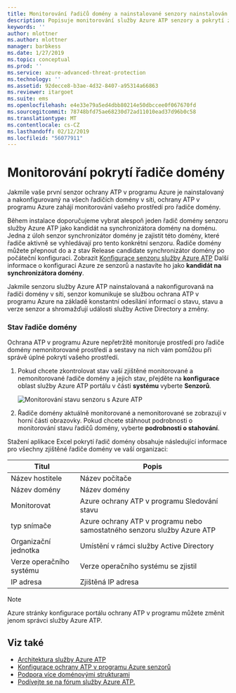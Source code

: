 ```yaml
---
title: Monitorování řadičů domény a nainstalované senzory nainstalován na řadiče domény pomocí rozšířené ochrany před internetovými útoky pro Azure | Dokumentace Microsoftu
description: Popisuje monitorování služby Azure ATP senzory a pokrytí ze senzorů pomocí služby Azure ATP
keywords: ''
author: mlottner
ms.author: mlottner
manager: barbkess
ms.date: 1/27/2019
ms.topic: conceptual
ms.prod: ''
ms.service: azure-advanced-threat-protection
ms.technology: ''
ms.assetid: 92decce8-b3ae-4d32-8407-a95314a66863
ms.reviewer: itargoet
ms.suite: ems
ms.openlocfilehash: e4e33e79a5ed4dbb80214e50dbccee0f067670fd
ms.sourcegitcommit: 78748bfd75ae68230d72ad11010ead37d96b0c58
ms.translationtype: MT
ms.contentlocale: cs-CZ
ms.lasthandoff: 02/12/2019
ms.locfileid: "56077911"
---
```

# <a name="monitoring-your-domain-controller-coverage"></a>Monitorování pokrytí řadiče domény

Jakmile vaše první senzor ochrany ATP v programu Azure je nainstalovaný a nakonfigurovaný na všech řadičích domény v síti, ochrany ATP v programu Azure zahájí monitorování vašeho prostředí pro řadiče domény. 

Během instalace doporučujeme vybrat alespoň jeden řadič domény senzoru služby Azure ATP jako kandidát na synchronizátora domény na doménu. Jedna z úloh senzor synchronizátor domény je zajistit této domény, které řadiče aktivně se vyhledávají pro tento konkrétní senzoru. Řadiče domény můžete přepnout do a z stav Release candidate synchronizátor domény po počáteční konfiguraci. Zobrazit [Konfigurace senzoru služby Azure ATP](install-atp-step5.md) Další informace o konfiguraci Azure ze senzorů a nastavíte ho jako **kandidát na synchronizátora domény**. 

Jakmile senzoru služby Azure ATP nainstalovaná a nakonfigurovaná na řadiči domény v síti, senzor komunikuje se službou ochrana ATP v programu Azure na základě konstantní odesílání informací o stavu, stavu a verze senzor a shromažďují události služby Active Directory a změny.  

### <a name="domain-controller-status"></a>Stav řadiče domény

Ochrana ATP v programu Azure nepřetržitě monitoruje prostředí pro řadiče domény nemonitorované prostředí a sestavy na nich vám pomůžou při správě úplné pokrytí vašeho prostředí. 

1. Pokud chcete zkontrolovat stav vaší zjištěné monitorované a nemonitorované řadiče domény a jejich stav, přejděte na **konfigurace** oblast služby Azure ATP portálu v části **systému** vyberte **Senzorů**.
   
     ![Monitorování stavu senzoru s Azure ATP](media/atp-sensors-status-monitoring.png)

2. Řadiče domény aktuálně monitorované a nemonitorované se zobrazují v horní části obrazovky. Pokud chcete stáhnout podrobnosti o monitorování stavu řadičů domény, vyberte **podrobnosti o stahování**. 

Stažení aplikace Excel pokrytí řadič domény obsahuje následující informace pro všechny zjištěné řadiče domény ve vaší organizaci:

|Titul|Popis|
|----|----|
|Název hostitele|Název počítače|
|Název domény|Název domény|
|Monitorovat|Azure ochrany ATP v programu Sledování stavu|
|typ snímače|Azure ochrany ATP v programu nebo samostatného senzoru služby Azure ATP|
|Organizační jednotka|Umístění v rámci služby Active Directory |
|Verze operačního systému| Verze operačního systému se zjistil|
|IP adresa|Zjištěná IP adresa| 


> [!NOTE]
> Azure stránky konfigurace portálu ochrany ATP v programu můžete změnit jenom správci služby Azure ATP.


## <a name="see-also"></a>Viz také

- [Architektura služby Azure ATP](atp-architecture.md)
- [Konfigurace ochrany ATP v programu Azure senzorů](install-atp-step5.md)
- [Podpora více doménovými strukturami](atp-multi-forest.md)
- [Podívejte se na fórum služby Azure ATP.](https://aka.ms/azureatpcommunity)